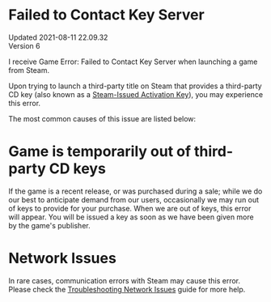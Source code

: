 # Failed to Contact Key Server
Updated 2021-08-11 22.09.32  
Version 6  

I receive Game Error: Failed to Contact Key Server when launching a game from Steam.  
  
Upon trying to launch a third-party title on Steam that provides a third-party CD key (also known as a [Steam-Issued Activation Key](https://help.steampowered.com/en/faqs/view/2FF7-8298-9409-BC1D)), you may experience this error.   
  
The most common causes of this issue are listed below:  
  
# Game is temporarily out of third-party CD keys
  
If the game is a recent release, or was purchased during a sale; while we do our best to anticipate demand from our users, occasionally we may run out of keys to provide for your purchase. When we are out of keys, this error will appear. You will be issued a key as soon as we have been given more by the game's publisher.  
  
  
# Network Issues
In rare cases, communication errors with Steam may cause this error. Please check the [Troubleshooting Network Issues](https://help.steampowered.com/en/faqs/view/669A-2F68-D1D1-A5EC) guide for more help.